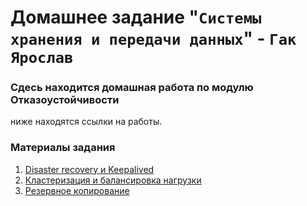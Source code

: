 # Домашнее задание "`Системы хранения и передачи данных`" - `Гак Ярослав`


### Сдесь находится домашная работа по модулю Отказоустойчивости

  ниже находятся ссылки на работы.
   
### Материалы задания

1. [Disaster recovery и Keepalived]() 
3. [Кластеризация и балансировка нагрузки]()
4. [Резервное копирование]()


